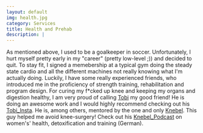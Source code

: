 ```yaml
---
layout: default
img: health.jpg
category: Services
title: Health and Prehab 
description: |
---
```

As mentioned above, I used to be a goalkeeper in soccer. Unfortunately, I hurt myself pretty early in my "career" (pretty low-level ;)) and decided to quit. To stay fit, I signed a memebership at a typical gym doing the steady state cardio and all the different machines not really knowing what I'm actually doing. Luckily, I have some really experienced friends, who introduced me in the proficiency of strength training, rehabilitation and program design. For curing my f*cked up knee and keeping my organs and digestion healthy, I am very proud of calling [Tobi](https://www.facebook.com/TrainEatSleepSucceed/ "Tobi") my good friend! He is doing an awesome work and I would highly recommend checking out his [Tobi_Insta](https://www.instagram.com/tools_for_success/ "social media"). He is, among others, mentored by the one and only [Knebel](https://www.facebook.com/KraftundGesundheitPersonalTraining/ "Daniel Knebel"). This guy helped me avoid knee-surgery! Check out his [Knebel_Podcast](https://www.flowgrade.de/blog/ueber-hashimoto-die-pille-und-warum-frauen-mit-cardio-nicht-abnehmen-flowgrade-show-37-mit-daniel-knebel/ "podcast") on women's' health, detoxification and training (German).
